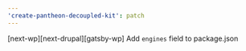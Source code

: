 ```yaml
---
'create-pantheon-decoupled-kit': patch
---
```


[next-wp][next-drupal][gatsby-wp] Add `engines` field to package.json
